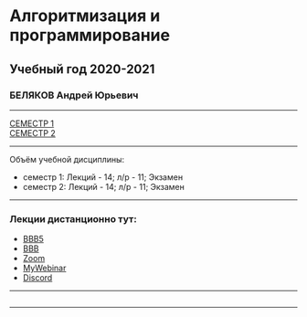 # Алгоритмизация и программирование  
## Учебный год 2020-2021  
### БЕЛЯКОВ Андрей Юрьевич

---  

[СЕМЕСТР 1](https://github.com/permCoding/algopro20/blob/master/part1/)  
[СЕМЕСТР 2](https://github.com/permCoding/algopro20/blob/master/part2/)  
  
--- 

Объём учебной дисциплины:
* семестр 1: Лекций - 14; л/р - 11; Экзамен  
* семестр 2: Лекций - 14; л/р - 11; Экзамен  

---

### Лекции дистанционно тут:  
* [BBB5](https://bbb5.psaa.ru/b/and-jxn-mr6)  
* [BBB](https://bbb.psaa.ru/b/and-jca-drk)  
* [Zoom](https://us04web.zoom.us/j/6931731236?pwd=T1lNamFoMjJtMHlSbWVKZHF2d3Qwdz09)  
* [MyWebinar](https://go.mywebinar.com/npkg-qmfz-cgsl-cdtw)  
* [Discord](https://discord.gg/ZK4kgdn)  

---  

```

```

---  




